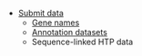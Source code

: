  - [Submit data](submit-data)
   - [Gene names](gene-names)
   - [Annotation datasets](submit-data/bulk-annotation)
   - Sequence-linked HTP data
<!--   - [Sequence-linked HTP data](submit-data/htp-seq-data) -->

